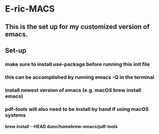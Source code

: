 # E-ric-MACS
## This is the set up for my customized version of emacs.

## Set-up

### make sure to install use-package before running this init file
### this can be accomplished by running emacs -Q in the terminal

### install newest version of emacs (e.g. macOS brew install emacs)

### pdf-tools will also need to be install by hand if using macOS systems
#### brew install --HEAD dunn/homebrew-emacs/pdf-tools

